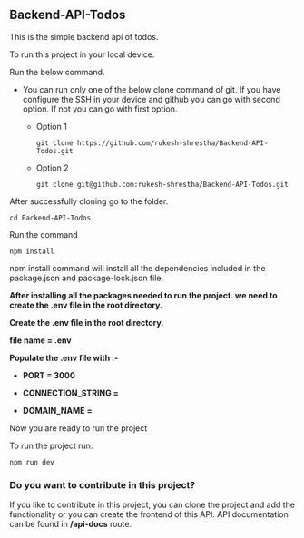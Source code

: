 ## Backend-API-Todos

This is the simple backend api of todos. 

To run this project in your local device. 

Run the below command. 

- You can run only one of the below clone command of git. If you have configure the SSH in your device and github you can go with second option. If not you can go with first option.

  - Option 1
    ```
    git clone https://github.com/rukesh-shrestha/Backend-API-Todos.git
    ```
  - Option 2
    ```
    git clone git@github.com:rukesh-shrestha/Backend-API-Todos.git
    ```
After successfully cloning go to the folder.

```
cd Backend-API-Todos
```

Run the command

```
npm install
```

npm install command will install all the dependencies included in the package.json and package-lock.json file. 
<b>


After installing all the packages needed to run the project. we need to create the .env file in the root directory. 

Create the  .env file in the root directory. 

file name =  .env

Populate the .env file with :-

- PORT = 3000

- CONNECTION_STRING = <MONGO-DB-CLOUD-DATABASE-LINK>

- DOMAIN_NAME = <SERVER-DOMAIN>

</b>

Now you are ready to run the project

To run the project run:
```
npm run dev
```

### Do you want to contribute in this project?

If you like to contribute in this project, you can clone the project and add the functionality or you can create the frontend of this API.
API documentation can be found in **/api-docs** route.
